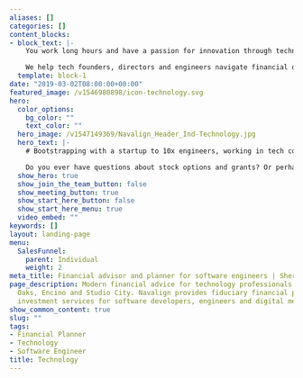 ```yaml
---
aliases: []
categories: []
content_blocks:
- block_text: |-
    You work long hours and have a passion for innovation through technology. We believe you deserve a team of modern financial experts who appreciate that passion and who understand the complexities of investing and financial planning for technology professionals.

    We help tech founders, directors and engineers navigate financial decisions aligned with your life goals. We’d like to show you how you can benefit from our extensive experience working with professionals in tech.
  template: block-1
date: "2019-03-02T08:00:00+00:00"
featured_image: /v1546980898/icon-technology.svg
hero:
  color_options:
    bg_color: ""
    text_color: ""
  hero_image: /v1547149369/Navalign_Header_Ind-Technology.jpg
  hero_text: |-
    # Bootstrapping with a startup to 10x engineers, working in tech comes with unique financial challenges and opportunities.

    Do you ever have questions about stock options and grants? Or perhaps you need input on developing your game plan for financial independence? That’s why we’re here, to help you navigate your personal financial journey and to build wealth for a financial future that meets your specific needs. As your financial advocate we collaborate with accountants, attorneys and your team of other trusted advisors, ensuring your best interest always comes first.
  show_hero: true
  show_join_the_team_button: false
  show_meeting_button: true
  show_start_here_button: false
  show_start_here_menu: true
  video_embed: ""
keywords: []
layout: landing-page
menu:
  SalesFunnel:
    parent: Individual
    weight: 2
meta_title: Financial advisor and planner for software engineers | Sherman Oaks
page_description: Modern financial advice for technology professionals in Sherman
  Oaks, Encino and Studio City. Navalign provides fiduciary financial planning and
  investment services for software developers, engineers and digital media professionals.
show_common_content: true
slug: ""
tags:
- Financial Planner
- Technology
- Software Engineer
title: Technology
---
```

